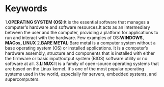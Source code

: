 # Keywords
1.__OPERATING SYSTEM (OS)__:It is the essential software that manages a computer's hardware and software resources.It acts as an intermediary between the user and the computer, providing a platform for applications to run and interact with the hardware.
Few examples of OS:**WINDOWS, MACos, LINUX**
2.**BARE METAL**:Bare metal is a computer system without a base operating system (OS) or installed applications. It is a computer’s hardware assembly, structure and components that is installed with either the firmware or basic input/output system (BIOS) software utility or no software at all.
3.**LINUX**:It is a family of open-source operating systems that are based on the Linux kernel. It's one of the most popular operating systems used in the world, especially for servers, embedded systems, and supercomputers.


